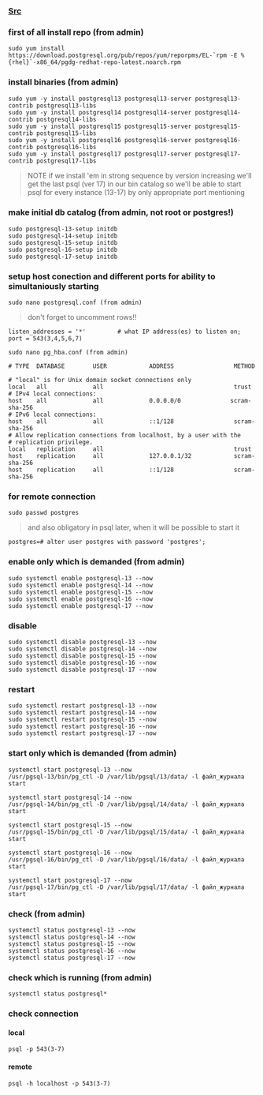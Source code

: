 ### [Src](https://github.com/AV-ghub/PostgreSQL-Cloud-Solutions/blob/main/PostgreSQL/Admin/001%20Installation.md)

### first of all install repo (from admin)
```
sudo yum install https://download.postgresql.org/pub/repos/yum/reporpms/EL-`rpm -E %{rhel}`-x86_64/pgdg-redhat-repo-latest.noarch.rpm
```

### install binaries (from admin)
```
sudo yum -y install postgresql13 postgresql13-server postgresql13-contrib postgresql13-libs
sudo yum -y install postgresql14 postgresql14-server postgresql14-contrib postgresql14-libs
sudo yum -y install postgresql15 postgresql15-server postgresql15-contrib postgresql15-libs
sudo yum -y install postgresql16 postgresql16-server postgresql16-contrib postgresql16-libs
sudo yum -y install postgresql17 postgresql17-server postgresql17-contrib postgresql17-libs
```

> NOTE
> if we install 'em in strong sequence by version increasing
> we'll get the last psql (ver 17) in our bin catalog
> so we'll be able to start psql for every instance (13-17) by only appropriate port mentioning

### make initial db catalog (from admin, not root or postgres!)
```
sudo postgresql-13-setup initdb
sudo postgresql-14-setup initdb
sudo postgresql-15-setup initdb
sudo postgresql-16-setup initdb
sudo postgresql-17-setup initdb
```

### setup host conection and different ports for ability to simultaniously starting
```
sudo nano postgresql.conf (from admin)
```
> don't forget to uncomment rows!!
```
listen_addresses = '*'         # what IP address(es) to listen on;
port = 543(3,4,5,6,7)
```
```
sudo nano pg_hba.conf (from admin)
```
```
# TYPE  DATABASE        USER            ADDRESS                 METHOD

# "local" is for Unix domain socket connections only
local   all             all                                     trust
# IPv4 local connections:
host    all             all             0.0.0.0/0              scram-sha-256
# IPv6 local connections:
host    all             all             ::1/128                 scram-sha-256
# Allow replication connections from localhost, by a user with the
# replication privilege.
local   replication     all                                     trust
host    replication     all             127.0.0.1/32            scram-sha-256
host    replication     all             ::1/128                 scram-sha-256
```

### for remote connection
```
sudo passwd postgres
```
> and also obligatory in psql later, when it will be possible to start it
```
postgres=# alter user postgres with password 'postgres';
```

### enable only which is demanded (from admin)
```
sudo systemctl enable postgresql-13 --now
sudo systemctl enable postgresql-14 --now
sudo systemctl enable postgresql-15 --now
sudo systemctl enable postgresql-16 --now
sudo systemctl enable postgresql-17 --now
```

### disable 
```
sudo systemctl disable postgresql-13 --now
sudo systemctl disable postgresql-14 --now
sudo systemctl disable postgresql-15 --now
sudo systemctl disable postgresql-16 --now
sudo systemctl disable postgresql-17 --now
```

### restart
```
sudo systemctl restart postgresql-13 --now
sudo systemctl restart postgresql-14 --now
sudo systemctl restart postgresql-15 --now
sudo systemctl restart postgresql-16 --now
sudo systemctl restart postgresql-17 --now
```

### start only which is demanded (from admin)
```
systemctl start postgresql-13 --now
/usr/pgsql-13/bin/pg_ctl -D /var/lib/pgsql/13/data/ -l файл_журнала start

systemctl start postgresql-14 --now
/usr/pgsql-14/bin/pg_ctl -D /var/lib/pgsql/14/data/ -l файл_журнала start

systemctl start postgresql-15 --now
/usr/pgsql-15/bin/pg_ctl -D /var/lib/pgsql/15/data/ -l файл_журнала start

systemctl start postgresql-16 --now
/usr/pgsql-16/bin/pg_ctl -D /var/lib/pgsql/16/data/ -l файл_журнала start

systemctl start postgresql-17 --now
/usr/pgsql-17/bin/pg_ctl -D /var/lib/pgsql/17/data/ -l файл_журнала start
```

### check (from admin)
```
systemctl status postgresql-13 --now
systemctl status postgresql-14 --now
systemctl status postgresql-15 --now
systemctl status postgresql-16 --now
systemctl status postgresql-17 --now
```

### check which is running (from admin)
```
systemctl status postgresql*
```

### check connection

#### local
```
psql -p 543(3-7)
```
#### remote
```
psql -h localhost -p 543(3-7)
```
